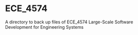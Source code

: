 # ECE_4574
A directory to back up files of ECE_4574 Large-Scale Software Development for Engineering Systems
